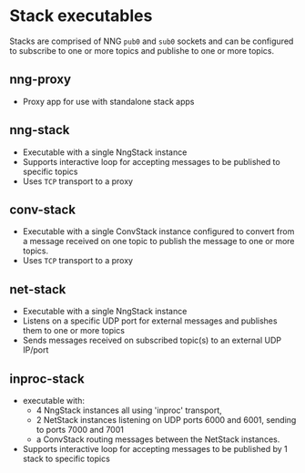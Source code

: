 # Stack executables

Stacks are comprised of NNG `pub0` and `sub0` sockets and can be configured to subscribe to one or more topics and publishe to one or more topics.

## nng-proxy
- Proxy app for use with standalone stack apps

## nng-stack
- Executable with a single NngStack instance
- Supports interactive loop for accepting messages to be published to specific topics
- Uses `TCP` transport to a proxy

## conv-stack
- Executable with a single ConvStack instance configured to convert from a message received on one topic to publish the message to one or more topics.
- Uses `TCP` transport to a proxy

## net-stack
- Executable with a single NngStack instance
- Listens on a specific UDP port for external messages and publishes them to one or more topics
- Sends messages received on subscribed topic(s) to an external UDP IP/port

## inproc-stack
- executable with:
   - 4 NngStack instances all using 'inproc' transport,
   - 2 NetStack instances listening on UDP ports 6000 and 6001, sending to ports 7000 and 7001
   - a ConvStack routing messages between the NetStack instances. 
- Supports interactive loop for accepting messages to be published by 1 stack to specific topics